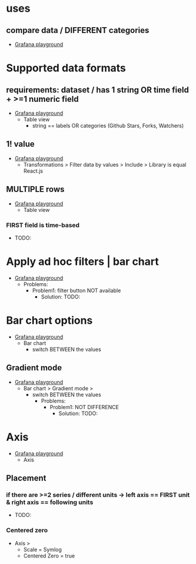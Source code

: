 # uses
## compare data / DIFFERENT categories
* [Grafana playground](https://play.grafana.org/d/ktMs4D6Mk/bar-charts-and-pie-charts?orgId=1&from=now-6h&to=now&timezone=utc&editPanel=15)

# Supported data formats
## requirements: dataset / has 1 string OR time field + \>=1 numeric field
* [Grafana playground](https://play.grafana.org/d/ktMs4D6Mk/bar-charts-and-pie-charts?orgId=1&from=now-6h&to=now&timezone=utc&editPanel=15)
  * Table view
    * string == labels OR categories (Github Stars, Forks, Watchers)
## 1! value
* [Grafana playground](https://play.grafana.org/d/ktMs4D6Mk/bar-charts-and-pie-charts?orgId=1&from=now-6h&to=now&timezone=utc&editPanel=15)
  * Transformations > Filter data by values > Include > Library is equal React.js
## MULTIPLE rows
* [Grafana playground](https://play.grafana.org/d/ktMs4D6Mk/bar-charts-and-pie-charts?orgId=1&from=now-6h&to=now&timezone=utc&editPanel=15)
  * Table view
### FIRST field is time-based
* TODO:


# Apply ad hoc filters | bar chart
* [Grafana playground](https://play.grafana.org/d/ktMs4D6Mk/bar-charts-and-pie-charts?orgId=1&from=now-6h&to=now&timezone=utc&editPanel=15)
  * Problems:
    * Problem1: filter button NOT available
      * Solution: TODO:

# Bar chart options
* [Grafana playground](https://play.grafana.org/d/ktMs4D6Mk/bar-charts-and-pie-charts?orgId=1&from=now-6h&to=now&timezone=utc&editPanel=15)
  * Bar chart
    * switch BETWEEN the values
## Gradient mode
* [Grafana playground](https://play.grafana.org/d/ktMs4D6Mk/bar-charts-and-pie-charts?orgId=1&from=now-6h&to=now&timezone=utc&editPanel=15)
  * Bar chart > Gradient mode >
    * switch BETWEEN the values
      * Problems:
        * Problem1: NOT DIFFERENCE
          * Solution: TODO:

# Axis
* [Grafana playground](https://play.grafana.org/d/ktMs4D6Mk/bar-charts-and-pie-charts?orgId=1&from=now-6h&to=now&timezone=utc&editPanel=15)
  * Axis
## Placement
### if there are >=2 series / different units -> left axis == FIRST unit & right axis == following units
* TODO:
### Centered zero
* Axis > 
  * Scale = Symlog
  * Centered Zero = true
